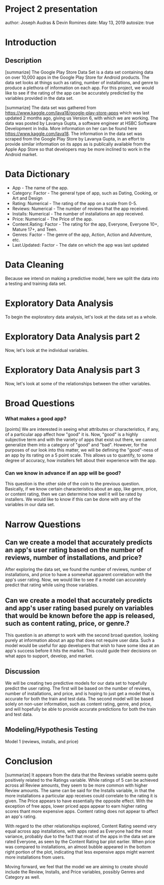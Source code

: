 
Project 2 presentation
===
author: Joseph Audras & Devin Romines
date: May 13, 2019
autosize: true


Introduction
===

## Description
[summarize]
The Google Play Store Data Set is a data set containing data on over 10,000 apps in the Google Play Store for Android products. The data set looks at things such as rating, number of installations, and genre to produce a plethora of information on each app. For this project, we would like to see if the rating of the app can be accurately predicted by the variables provided in the data set.

[summarize]
The data set was gathered from https://www.kaggle.com/lava18/google-play-store-apps which was last updated 2 months ago, giving us Version 6, with which we are working.  The data was posted by Lavanya Gupta, a software engineer at HSBC Software Development in India.  More information on her can be found here https://www.kaggle.com/lava18.  The information in the data set was scraped from the Google Play Store by Lavanya Gupta, in an effort to provide similar information on its apps as is publically available from the Apple App Store so that developers may be more inclined to work in the Android market.




Data Dictionary
===

* App - The name of the app.
* Category: Factor - The general type of app, such as Dating, Cooking, or Art and Design
* Rating: Numerical - The rating of the app on a scale from 0-5.
* Reviews: Numerical - The number of reviews that the app received.
* Installs: Numerical - The number of installations an app received.
* Price: Numerical - The Price of the app.
* Content.Rating: Factor - The rating for the app, Everyone, Everyone 10+, Mature 17+, and Teen.
* Genres: Factor - The genre of the app, Action, Action and Adventure, etc.
* Last.Updated: Factor - The date on which the app was last updated


Data Cleaning
===



Because we intend on making a predictive model, here we split the data into a testing and training data set.



Exploratory Data Analysis
===


To begin the exploratory data analysis, let's look at the data set as a whole.




Exploratory Data Analysis part 2
===

Now, let's look at the individual variables.




Exploratory Data Analysis part 3
===

Now, let's look at some of the relationships between the other variables.




Broad Questions
===

### What makes a good app?

[points]
We are interested in seeing what attributes or characteristics, if any, of a particular app affect how "good" it is.  Now, "good" is a highly subjective term and with the variety of apps that exist out there, we cannot generalize them into a category of "good" and "bad".  However, for the purposes of our look into this matter, we will be defining the "good"-ness of an app by its rating on a 5 point scale.  This allows us to quantify, to some degree of accuracy, how installers felt about their experience with the app.

### Can we know in advance if an app will be good?

This question is the other side of the coin to the previous question.  Basically, if we know certain characteristics about an app, like genre, price, or content rating, then we can determine how well it will be rated by installers.  We would like to know if this can be done with any of the variables in our data set.


Narrow Questions
===

## Can we create a model that accurately predicts an app's user rating based on the number of reviews, number of installations, and price?

After exploring the data set, we found the number of reviews, number of installations, and price to have a somewhat apparent correlation with the app's user rating.  Now, we would like to see if a model can accurately predict that rating while using those variables.

## Can we create a model that accurately predicts and app's user rating based purely on variables that would be known before the app is released, such as content rating, price, or genre.?

This question is an attempt to work with the second broad question, looking purely at information about an app that does not require user data.  Such a model would be useful for app developers that wish to have some idea at an app's success before it hits the market.  This could guide their decisions on what apps to support, develop, and market.

## Discussion

We will be creating two predictive models for our data set to hopefully predict the user rating.  The first will be based on the number of reviews, number of installations, and price, and is hoping to just get a model that is accurate for both the train and test data.  The second model will be based solely on non-user information, such as content rating, genre, and price, and will hopefully be able to provide accurate predictions for both the train and test data.

## Modeling/Hypothesis Testing

Model 1 (reviews, installs, and price)





Conclusion
===

[summarize]
It appears from the data that the Reviews variable seems quite positively related to the Ratings variable.  While ratings of 5 can be achieved across all Review amounts, they seem to be more common with higher Review amounts.  The same can be said for the Installs variable, in that the more installations a particular app receives could correlate to the rating it is given.  The Price appears to have essentially the opposite effect.  With the exception of free apps, lower priced apps appear to earn higher rating scores thant more expensive apps.  Content rating does not appear to affect an app's rating.

With regard to the other relationships explored, Content Rating seemd very equal across app installations, with apps rated as Everyone had the most variance, probably due to the fact that most of the apps in the data set are rated Everyone, as seen by the Content Rating bar plot earlier.  When price was compared to installations, an almost bubble appeared in the bottom right portion of the plot, indicating that less expensive apps might warrent more installations from users.

Moving forward, we feel that the model we are aiming to create should include the Review, Installs, and Price variables, possibly Genres and Category as well.

